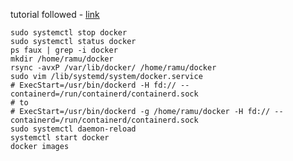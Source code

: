 tutorial followed - [link](https://www.digitalocean.com/community/questions/how-to-move-the-default-var-lib-docker-to-another-directory-for-docker-on-linux)

```
sudo systemctl stop docker
sudo systemctl status docker
ps faux | grep -i docker
mkdir /home/ramu/docker
rsync -avxP /var/lib/docker/ /home/ramu/docker
sudo vim /lib/systemd/system/docker.service
# ExecStart=/usr/bin/dockerd -H fd:// --containerd=/run/containerd/containerd.sock
# to 
# ExecStart=/usr/bin/dockerd -g /home/ramu/docker -H fd:// --containerd=/run/containerd/containerd.sock
sudo systemctl daemon-reload
systemctl start docker
docker images
```